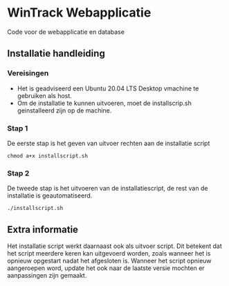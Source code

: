 # WinTrack Webapplicatie
Code voor de webapplicatie en database

## Installatie handleiding

### Vereisingen
* Het is geadviseerd een Ubuntu 20.04 LTS Desktop vmachine te gebruiken als host.
* Om de installatie te kunnen uitvoeren, moet de installscrip.sh geinstalleerd zijn op de machine.

### Stap 1
De eerste stap is het geven van uitvoer rechten aan de installatie script

`chmod a+x installscript.sh`

### Stap 2
De tweede stap is het uitvoeren van de installatiescript, de rest van de installatie is geautomatiseerd.

`./installscript.sh`

## Extra informatie
Het installatie script werkt daarnaast ook als uitvoer script. Dit betekent dat het script meerdere keren kan uitgevoerd worden, zoals wanneer het is opnieuw opgestart nadat het afgesloten is. Wanneer het script opnieuw aangeroepen word, update het ook naar de laatste versie mochten er aanpassingen zijn gemaakt. 
